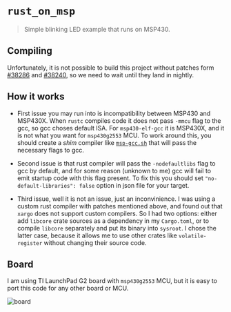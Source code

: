 # `rust_on_msp`

> Simple blinking LED example that runs on MSP430.

## Compiling

Unfortunately, it is not possible to build this project without patches
form [#38286](https://github.com/rust-lang/rust/pull/38286) and [#38240](https://github.com/rust-lang/rust/pull/38240), so we need to wait until they land in nightly.

## How it works

* First issue you may run into is incompatibility between MSP430 and MSP430X. When `rustc` compiles code it does not pass `-mmcu` flag to the gcc, so gcc choses default ISA. For `msp430-elf-gcc` it is MSP430X, and it is not what you want for `msp430g2553` MCU. To work around this, you should create a *shim* compiler like [`msp-gcc.sh`](https://github.com/pftbest/rust_on_msp/blob/master/msp-gcc.sh) that will pass the necessary flags to gcc.

* Second issue is that rust compiler will pass the `-nodefaultlibs` flag to gcc by default, and for some reason (unknown to me) gcc will fail to emit startup code with this flag present. To fix this you should set `"no-default-libraries": false` option in json file for your target.

* Third issue, well it is not an issue, just an inconvinience. I was using a custom rust compiler with patches mentioned above, and found out that `xargo` does not support custom compilers. So I had two options: either add `libcore` crate sources as a dependency in my `Cargo.toml`, or to compile `libcore` separately and put its binary into `sysroot`. I chose the latter case, because it allows me to use other crates like `volatile-register` without changing their source code.

## Board

I am using TI LaunchPad G2 board with `msp430g2553` MCU, but it is easy to port this code for any other board or MCU.

![board](https://github.com/pftbest/rust_on_msp/raw/master/board.jpg "TI LaunchPad G2")
